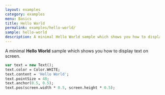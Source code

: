 ```yaml
---
layout: examples
category: examples
menu: Basics
title: Hello World
permalink: examples/hello-world/
sample: hello-world
description: A minimal Hello World sample which shows you how to display text on screen.
---
```


A minimal **Hello World** sample which shows you how to display text on screen.

```haxe
var text = new Text();
text.color = Color.WHITE;
text.content = 'Hello World';
text.pointSize = 48;
text.anchor(0.5, 0.5);
text.pos(screen.width * 0.5, screen.height * 0.5);
```
